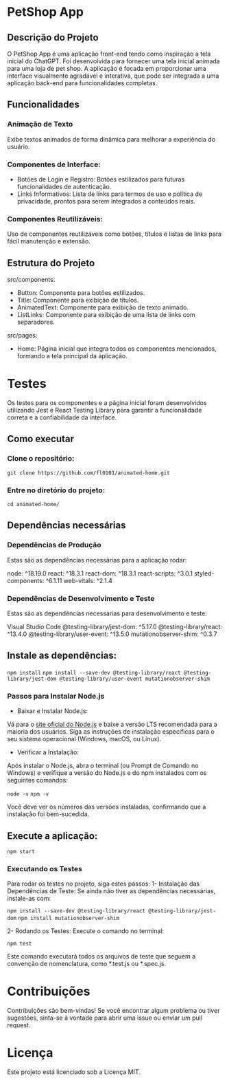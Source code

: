 # PetShop App
## Descrição do Projeto

O PetShop App é uma aplicação front-end tendo como inspiração a tela inicial do ChatGPT. Foi desenvolvida para fornecer uma tela inicial animada para uma loja de pet shop. A aplicação é focada em proporcionar uma interface visualmente agradável e interativa, que pode ser integrada a uma aplicação back-end para funcionalidades completas. 

## Funcionalidades
### Animação de Texto

Exibe textos animados de forma dinâmica para melhorar a experiência do usuário.

### Componentes de Interface:

* Botões de Login e Registro: Botões estilizados para futuras funcionalidades de autenticação.
* Links Informativos: Lista de links para termos de uso e política de privacidade, prontos para serem integrados a conteúdos reais.

### Componentes Reutilizáveis: 

Uso de componentes reutilizáveis como botões, títulos e listas de links para fácil manutenção e extensão. 

## Estrutura do Projeto

src/components:
  - Button: Componente para botões estilizados.
  - Title: Componente para exibição de títulos.
  - AnimatedText: Componente para exibição de texto animado.
  - ListLinks: Componente para exibição de uma lista de links com separadores.

src/pages:
  - Home: Página inicial que integra todos os componentes mencionados, formando a tela principal da aplicação.

# Testes

Os testes para os componentes e a página inicial foram desenvolvidos utilizando Jest e React Testing Library para garantir a funcionalidade correta e a confiabilidade da interface.

## Como executar
### Clone o repositório:

`git clone https://github.com/fl0101/animated-home.git`

### Entre no diretório do projeto: 
`cd animated-home/`

## Dependências necessárias
### Dependências de Produção
Estas são as dependências necessárias para a aplicação rodar:

node: ^18.19.0
react: ^18.3.1
react-dom: ^18.3.1
react-scripts: ^3.0.1
styled-components: ^6.1.11
web-vitals: ^2.1.4

### Dependências de Desenvolvimento e Teste
Estas são as dependências necessárias para desenvolvimento e teste:

Visual Studio Code
@testing-library/jest-dom: ^5.17.0
@testing-library/react: ^13.4.0
@testing-library/user-event: ^13.5.0
mutationobserver-shim: ^0.3.7

## Instale as dependências:

`npm install`
`npm install --save-dev @testing-library/react @testing-library/jest-dom @testing-library/user-event mutationobserver-shim`

### Passos para Instalar Node.js
* Baixar e Instalar Node.js:

Vá para o [site oficial do Node.js](https://nodejs.org/en) e baixe a versão LTS recomendada para a maioria dos usuários.
Siga as instruções de instalação específicas para o seu sistema operacional (Windows, macOS, ou Linux).

* Verificar a Instalação:

Após instalar o Node.js, abra o terminal (ou Prompt de Comando no Windows) e verifique a versão do Node.js e do npm instalados com os seguintes comandos:

`node -v`
`npm -v`

Você deve ver os números das versões instaladas, confirmando que a instalação foi bem-sucedida.

## Execute a aplicação:

`npm start`

### Executando os Testes

Para rodar os testes no projeto, siga estes passos:
1- Instalação das Dependências de Teste: Se ainda não tiver as dependências necessárias, instale-as com:

`npm install --save-dev @testing-library/react @testing-library/jest-dom`
`npm install mutationobserver-shim`

2- Rodando os Testes: 
Execute o comando no terminal:

`npm test`

Este comando executará todos os arquivos de teste que seguem a convenção de nomenclatura, como *.test.js ou *.spec.js.

# Contribuições

Contribuições são bem-vindas! Se você encontrar algum problema ou tiver sugestões, sinta-se à vontade para abrir uma issue ou enviar um pull request.

# Licença

Este projeto está licenciado sob a Licença MIT.
